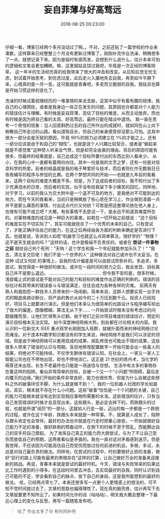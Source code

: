 ﻿---
title: 妄自菲薄与好高骛远
date: 2018-08-25 00:23:00
tags:
  - 想法
categories:
  - 心灵花园
---

仔细一看，博客已经两个多月没动过了啊。。不对，之前还贴了一篇学校的作业来凑数，这样算来已经整整三个月没有更新过博客了。刚刚补完作业洗澡，稍微想多了一点，就想记录下来。因为是临时有感而发，会想到什么说什么，估计本来可怕的逻辑和文笔会更加糟糕。嘛，这里就姑且饶过我吧，毕竟是一次正经的博客除草。
这一年半的生活经历真的给我带来了很大的冲击和改变。从后知后觉无忧无虑，到试着开始思考，到忧虑过度，此后走火入魔地失去自我，再至如今平静下来，心境真的是一月一变。这可能就是青春吧，多变而又脆弱的自我，我姑且也算是开始习惯这样的变化了。

<!-- more -->

洗澡的时候试着梳理经历的一堆事情的来龙去脉，这其中似乎有着有趣的规律。我自己的心理困扰，或者是我身边一些正在发生的问题，其原因也许都是对个人能力的错误估计与理解。有时候是妄自菲薄，高估了目标的难度，从而主动放弃。而也有时候是因为把自己看的太高，好高骛远，最终只能在暗淡中退场。
我一直在思考一个奇怪的现象：当人回首斟酌过去的自己所作出的成就时，就如同在山上向下俯瞰自己所走过的山路。看似道阻且长，但自己的亲身感受却没那么可怕。这其中很大一部分会是天赋的原因，毕竟 99%的努力必须建立在 1%的才能之上。还有一部分应该是由于和自己的“相性”，也就是说个人兴趣比较契合，或者是“做起来就是不感觉累”这种旁人听来会气愤，但是却完全由衷的理由。背后的原因可能有很多，但最终的结果就是，自己达成这个目标所要付出的东西比别人看来少。
从小，在我的心中一直都有着两份向往。其中一份是我的文艺之梦，还有一份是对信息科学的热爱。前者的结晶就是我的电子琴爱好与技术，而后者则化作无数我日日夜夜编写的程序与参加的比赛。在两个梦想共同的开始——也就是九年前的我看来，这两个目标的难度大概差不多。但是，为了达成前者的目标，我不知付出了多少充满泪水的日夜，而后者的实现，似乎没有给我留下多少痛苦的回忆。同样地，对于学习，以前的我认为交大附中是一个遥不可及的地方，是我绝对不可能到达的地方。而在今天的我看来，当初只是稍微放了些心思在学习上，作业做到凌晨一点并不是那么痛苦的事情，付出这点代价又何妨？可若是把这套理论放在他人身上，也很有可能不成立吧？大概，有些事情不去尝试一下，是永远不知道其难度所在的。对事物难度的成见是一种巨大的毒害。如若在一切开始之前就说：“这个目标的难度实在不切实际了”，其实可能就扼杀了一个优秀的未来的自己。只有尝试了，才能正确评估自己的能力，在这之后再经由各方面的判断来确定是否进行下去。也就是说，告诉别人如若“机器学习也就这么点简单算法，很好学的” “物理？这不是天生就会的吗？”这样的话，也许是极端不负责任的。或者在 **尝试一件事物之前** 就给自己判个死刑：“天呐！这个学生和我一个年纪就能参加乐队了！” ”我去，清北复交巨佬！我们不是一个世界的人“ 这种做法对自己或许也不太妥当。在这种 试试又何妨 的事情上，自我的估计偏差是可以由尝试而弥补的。多追求，多尝试，我觉得是一种很好的做法。或许在一段时间的努力之后，我会发现，目标离自己并不是那么遥远。……………………………………
但令我不安的是，很多时候，浅尝辄止式的尝试是不能对自己的能力和目标的难度作出正确的判断的。错误的目标估计和其带来的错误奋斗与错误满足，往往会成为各种各样的灾难。
前两天有熟人和我抱怨一群技术人员带来的一场闹剧。简单来说，这群人想要实现一台手持式的眼底疾病诊断仪，将产品的售价从如今的二十万压到数千元。投资人已经找好，项目马上就要进行演示。但是他们本来认为很简单的光路设计与程序编写却出了很大的偏差。图像模糊，算法无从下手...... 一开始尝试时根本没有考虑过的问题接踵而至，让他们忙得焦头烂额。由于他们之前对项目难度的错误估计，预定的演示目标根本无法实现。
如今深度神经网络大热，到处都在讨论相关的内容。我认识的一位新交大 IEEE 重点班学长刚刚加入班群，就被扑面而来的神经网络讨论而淹没。对于连本科数学知识都没有的学生来说，神经网络不是我们可以涉足的领域。但是由于神经网络可以套用现成的成果，胡乱修改也可能出不错的成果，这给很多人带来了错误的认识与预期。盲目地修改配置数字一开始可能会出一些喜人的结果，但绝对不可能持续。不仅学生群体有错误认知，在社会上，一家又一家人工智能公司也在不停地出现，却也不停地消亡。这正是 21 世纪的炼丹术，当化学的萌芽还未出现，长生不老最终也只能是一场迷信与空想。
生活中有太多的事物存在着这样的陷阱。看似非常简单的目标，会被一个又一个”小问题“所阻碍，最后走向覆灭的边缘。”我们开始的条件非常良好，能力也很优秀，但是为什么会被这些预料之外的破事绊住手脚，为什么就是做不到！“，我的一位机器人社团的学长如是说。其实，根本就不存在什么小问题。这些”破事“恰恰是一个个问题的关键，自己的能力可能根本就没有达到实现相应事物所需要的水准。这些错误的估计，只有当自己发现错误的时候才会显现出来。这些跟头，是必定会摔下的。而跌跟头的过程，也就是所谓”阅历“的一部分。这就如人行走一般，迈出的每一步都是一个跌倒的过程。或许在这个年龄，跌跟头本来就是一种常事。不，就算是人成长了，陷阱与跟头肯定也会常伴。最好的办法也许就是在行走时把重心放低，一开始就做好自己能力不足的准备，做好跌倒的预备动作，在倒下的时候不至于慌乱，而能腾出自己的双手将自己撑起。
为了发挥自己真正的能力而大胆尝试，与为了不让自己受伤而放低自己的预期，这两者看似是矛盾的。我也一直对这对矛盾感到迷茫。但是我觉得，不应该因为可能高估自己而受伤而放过任何前进的机会。多做，多试，永远是对自己最负责的做法。同样地，在尝试的过程中，时刻要做好止损的准备，做好”前行的路上可能有最黑的黑暗存在“这样的打算，让自己做好万全的准备来迎接新的挑战。再说，青春本来就是尝试的最好时机。今天，错误与失败带来的后果远比工作时遇到的小得多。在这段时间里去冲击，去实现最好的自我，同时认识到自己可能的不足，学会看到自己的缺点，放下自己的身段，这是我所能想到的最好的做法。
哇，已经两点零七了。本来还想多写一点更个人更情感上的想法的，可不知不觉时间就过去了，文章的思路也偏得理性了。现在真的脑壳疼，估计再写下去文章就要更不知所云了。如果时间允许的话（咕咕咕），明天我大概会整理一下最近心理上的变化与反思，再写一篇随笔发布吧。

> 咕了 作业太多了😢 有时间补吧

